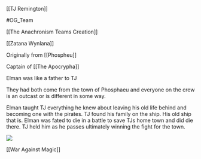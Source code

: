 [[TJ Remington]]

#OG_Team

[[The Anachronism Teams Creation]]

[[Zatana Wynlana]]


Originally from [[Phospheu]]

Captain of [[The Apocrypha]]



Elman was like a father to TJ
  

They had both come from the town of Phosphaeu and everyone on the crew is an outcast or is different in some way.


Elman taught TJ everything he knew about leaving his old life behind and becoming one with the pirates. TJ found his family on the ship. His old ship that is. Elman was fated to die in a battle to save TJs home town and did die there. TJ held him as he passes ultimately winning the fight for the town.


![](https://cdn.discordapp.com/attachments/1040841635304574996/1044459237184647219/download20221101224754.png)

[[War Against Magic]]